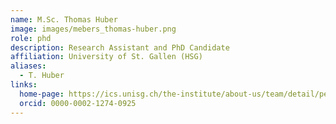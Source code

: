 ```yaml
---
name: M.Sc. Thomas Huber
image: images/mebers_thomas-huber.png
role: phd
description: Research Assistant and PhD Candidate
affiliation: University of St. Gallen (HSG)
aliases:
  - T. Huber
links:
  home-page: https://ics.unisg.ch/the-institute/about-us/team/detail/person-id/a92be4df-9c44-482a-9178-895ede418841/
  orcid: 0000-0002-1274-0925
---
```


